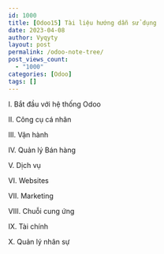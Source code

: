 ```yaml
---
id: 1000
title: [Odoo15] Tài liệu hướng dẫn sử dụng
date: 2023-04-08
author: Vyqyty
layout: post
permalink: /odoo-note-tree/
post_views_count:
  - "1000"
categories: [Odoo]
tags: []
---
```


I. Bắt đầu với hệ thống Odoo
    
II. Công cụ cá nhân

III. Vận hành

IV. Quản lý Bán hàng

V. Dịch vụ

VI. Websites

VII. Marketing

VIII. Chuỗi cung ứng

IX. Tài chính

X. Quản lý nhân sự
